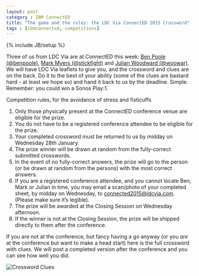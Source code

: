 ```yaml
---
layout: post
category : IBM ConnectED
title: "The game and the rules: the LDC Via ConnectED 2015 Crossword"
tags : [ibmconnected, competitions]
---
```

{% include JB/setup %}

Three of us from LDC Via are at ConnectED this week: [Ben Poole (@benpoole)](http://twitter.com/benpoole), [Mark Myers (@stickfight)](http://twitter.com/stickfight) and [Julian Woodward (@woowar)](http://twitter.com/woowar). We will have LDC Via leaflets to give you, and the crossword and clues are on the back. Do it to the best of your ability (some of the clues are bastard hard - at least we hope so) and hand it back to us by the deadline. Simple. Remember: you could win a Sonos Play:1.

Competition rules, for the avoidance of stress and fisticuffs

1. Only those physically present at the ConnectED conference venue are eligible for the prize. 
2. You do not have to be a registered conference attendee to be eligible for the prize.
3. Your completed crossword must be returned to us by midday on Wednesday 28th January.
4. The prize winner will be drawn at random from the fully-correct submitted crosswords.
5. In the event of no fully-correct answers, the prize will go to the person (or be drawn at random from the persons) with the most correct answers. 
6. If you are a registered conference attendee, and you cannot locate Ben, Mark or Julian in time, you may email a scan/photo of your completed sheet, by midday on Wednesday, to [connected2015@ldcvia.com](mailto:connected2015@ldcvia.com). (Please make sure it’s legible).
7. The prize will be awarded at the Closing Session on Wednesday afternoon.
8. If the winner is not at the Closing Session, the prize will be shipped directly to them after the conference.

If you are not at the conference, but fancy having a go anyway (or you *are* at the conference but want to make a head start) here is the full crossword with clues. We will post a completed version after the conference and you can see how well you did.


![Crossword Clues](http://ldcvia.s3.amazonaws.com/crossword-clues.png)
